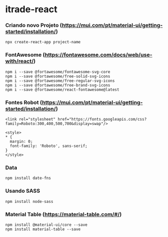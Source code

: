 # itrade-react

### Criando novo Projeto (https://mui.com/pt/material-ui/getting-started/installation/)
```
npx create-react-app project-name
```
### FontAwesome (https://fontawesome.com/docs/web/use-with/react/)
```
npm i --save @fortawesome/fontawesome-svg-core
npm i --save @fortawesome/free-solid-svg-icons
npm i --save @fortawesome/free-regular-svg-icons
npm i --save @fortawesome/free-brand-svg-icons
npm i --save @fortawesome/react-fontawesome@latest
```
### Fontes Robot (https://mui.com/pt/material-ui/getting-started/installation/)
```
<link rel="stylesheet" href="https://fonts.googleapis.com/css?family=Roboto:300,400,500,700&display=swap"/>
```
```
<style>
* {
  margin: 0;
  font-family: 'Roboto', sans-serif;
}
</style>
```
### Data 
```
npm install date-fns
```
### Usando SASS
```
npm install node-sass
```
### Material Table (https://material-table.com/#/)
```
npm install @material-ui/core --save
npm install material-table --save
```
